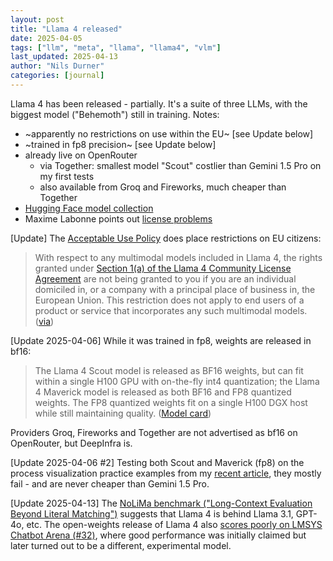 ```yaml
---
layout: post
title: "Llama 4 released"
date: 2025-04-05
tags: ["llm", "meta", "llama", "llama4", "vlm"]
last_updated: 2025-04-13
author: "Nils Durner"
categories: [journal]
---
```


Llama 4 has been released - partially. It's a suite of three LLMs, with the biggest model ("Behemoth") still in training. Notes:
* ~apparently no restrictions on use within the EU~ [see Update below]
* ~trained in fp8 precision~ [see Update below]
* already live on OpenRouter
    * via Together: smallest model "Scout" costlier than Gemini 1.5 Pro on my first tests
    * also available from Groq and Fireworks, much cheaper than Together
* [Hugging Face model collection](https://huggingface.co/collections/meta-llama/llama-4-67f0c30d9fe03840bc9d0164)
* Maxime Labonne points out [license problems](https://x.com/maximelabonne/status/1908602756182745506)

[Update]
The [Acceptable Use Policy](https://www.llama.com/llama4/use-policy/) does place restrictions on EU citizens:
> With respect to any multimodal models included in Llama 4, the rights granted under [Section 1(a) of the Llama 4 Community License Agreement](https://www.llama.com/llama4/license/) are not being granted to you if you are an individual domiciled in, or a company with a principal place of business in, the European Union. This restriction does not apply to end users of a product or service that incorporates any such multimodal models.
([via](https://x.com/TheXeophon/status/1908623432603881698))

[Update 2025-04-06]
While it was trained in fp8, weights are released in bf16:
> The Llama 4 Scout model is released as BF16 weights, but can fit within a single H100 GPU with on-the-fly int4 quantization; the Llama 4 Maverick model is released as both BF16 and FP8 quantized weights. The FP8 quantized weights fit on a single H100 DGX host while still maintaining quality.
([Model card](https://huggingface.co/meta-llama/Llama-4-Scout-17B-16E-Instruct))

Providers Groq, Fireworks and Together are not advertised as bf16 on OpenRouter, but DeepInfra is.

[Update 2025-04-06 #2]
Testing both Scout and Maverick (fp8) on the process visualization practice examples from my [recent article](ai-assisted-process-visualiaztion-collaboration), they mostly fail - and are never cheaper than Gemini 1.5 Pro.

[Update 2025-04-13]
The [NoLiMa benchmark ("Long-Context Evaluation Beyond Literal Matching")](https://github.com/adobe-research/NoLiMa) suggests that Llama 4 is behind Llama 3.1, GPT-4o, etc. The open-weights release of Llama 4 also [scores poorly on LMSYS Chatbot Arena (#32)](https://x.com/pigeon__s/status/1910705956486336586), where good performance was initially claimed but later turned out to be a different, experimental model.